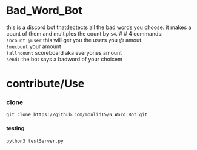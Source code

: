 # Bad_Word_Bot
this is a discord bot thatdectects all the bad words you choose. it makes a count of them and multiples the count by `$4`. # # 4 commands: <br />
`!ncount @user` this will get you the users you @ amout.<br />
`!mecount` your amount <br />
 `!allncount` scoreboard aka everyones amount <br />
 `send1` the bot says a badword of your choicem <br />
# contribute/Use

### clone
```
git clone https://github.com/moulid15/N_Word_Bot.git

```
#### testing
```
python3 testServer.py

```


